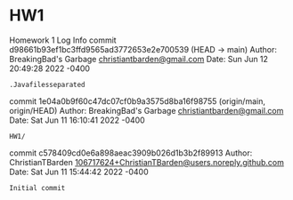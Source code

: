 # HW1
Homework 1
Log Info
commit d98661b93ef1bc3ffd9565ad3772653e2e700539 (HEAD -> main)
Author: BreakingBad's Garbage <christiantbarden@gmail.com>
Date:   Sun Jun 12 20:49:28 2022 -0400

    .Javafilesseparated

commit 1e04a0b9f60c47dc07cf0b9a3575d8ba16f98755 (origin/main, origin/HEAD)
Author: BreakingBad's Garbage <christiantbarden@gmail.com>
Date:   Sat Jun 11 16:10:41 2022 -0400

    HW1/

commit c578409cd0e6a898aeac3909b026d1b3b2f89913
Author: ChristianTBarden <106717624+ChristianTBarden@users.noreply.github.com>
Date:   Sat Jun 11 15:44:42 2022 -0400

    Initial commit

